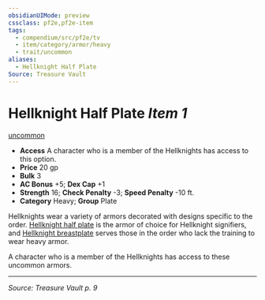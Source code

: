 ```yaml
---
obsidianUIMode: preview
cssclass: pf2e,pf2e-item
tags:
  - compendium/src/pf2e/tv
  - item/category/armor/heavy
  - trait/uncommon
aliases:
  - Hellknight Half Plate
Source: Treasure Vault
---
```

# Hellknight Half Plate *Item 1*  
[uncommon](rules/traits/uncommon.md "Uncommon Rarity Trait")  

- **Access** A character who is a member of the Hellknights has access to this option.
- **Price** 20 gp
- **Bulk** 3
- **AC Bonus** +5; **Dex Cap** +1
- **Strength** 16; **Check Penalty** -3; **Speed Penalty** -10 ft.
- **Category** Heavy; **Group** Plate 

Hellknights wear a variety of armors decorated with designs specific to the order. [Hellknight half plate](compendium/equipment/items/hellknight-half-plate-tv.md) is the armor of choice for Hellknight signifiers, and [Hellknight breastplate](compendium/equipment/items/hellknight-breastplate-tv.md) serves those in the order who lack the training to wear heavy armor.

A character who is a member of the Hellknights has access to these uncommon armors.


---
*Source: Treasure Vault p. 9*